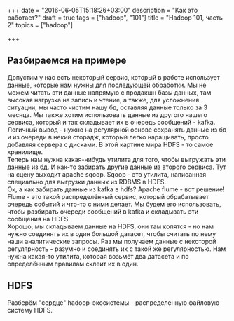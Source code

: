 +++
date = "2016-06-05T15:18:26+03:00"
description = "Как это работает?"
draft = true
tags = ["hadoop", "101"]
title = "Hadoop 101, часть 2"
topics = ["hadoop"]

+++
## Разбираемся на примере ##
Допустим у нас есть некоторый сервис, который в работе использует данные, которые нам нужны для последующей обработки. Мы не можем читать эти данные напрямую с продакшн базы данных, там высокая нагрузка на запись и чтение, а также, для усложнения ситуации, мы часто чистим нашу бд, оставляя данные только за 3 месяца. Мы также хотим использовать данные из другого нашего сервиса, который и так складывает их в очередь сообщений - kafka. Логичный вывод - нужно на регулярной основе сохранять данные из бд и из очереди в некий сторадж, который легко наращивать, просто добавляя сервера с дисками. В этой картине мира HDFS - то самое хранилище.  
Теперь нам нужна какая-нибудь утилита для того, чтобы выгружать эти данные из бд. И как-то забирать другие данные из второго сервиса. Тут на сцену выходит apache sqoop. Sqoop - это утилита, написанная специально для выгрузки данных из RDBMS в HDFS.  
Ок, а как забирать данные из kafka в hdfs? Apache flume - вот решение! Flume - это такой распределённый сервис, который обрабатывает очередь событий и что-то с ними делает. Мы будем его использовать, чтобы разбирать очереди сообщений в kafka и складывать эти сообщения на HDFS.  
Хорошо, мы складываем данные на HDFS, они там копятся - но нам нужно соединять их в один большой датасет, чтобы считать по нему наши аналитические запросы. Раз мы получаем данные с некоторой регулярность - разумно и соединять их с такой же регулярностью. Нам нужна какая-то утилита, которая возьмёт два датасета и по определённым правилам склеит их в один.

## HDFS ##
Разберём "сердце" hadoop-экосистемы - распределенную файловую систему HDFS.